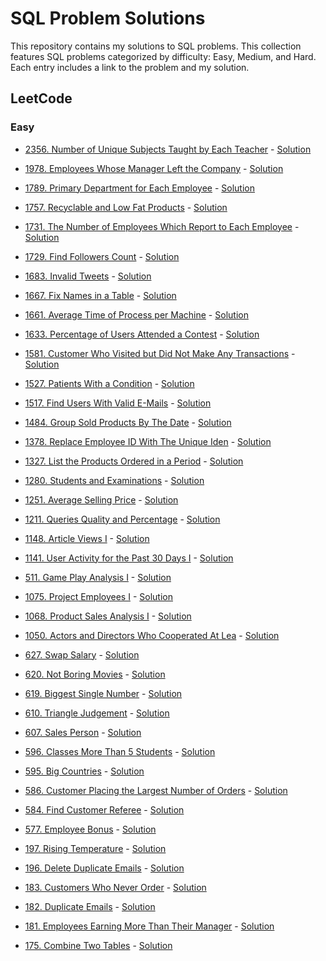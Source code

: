 # SQL Problem Solutions

This repository contains my solutions to SQL problems. This collection features SQL problems categorized by difficulty: Easy, Medium, and Hard. Each entry includes a link to the problem and my solution.

## LeetCode

### Easy

- [2356. Number of Unique Subjects Taught by Each Teacher](https://leetcode.com/problems/number-of-unique-subjects-taught-by-each-teacher/description/) - [Solution](https://github.com/zeyadwaleed003/SQL-Problems/blob/main/LeetCode/001.sql)

- [1978. Employees Whose Manager Left the Company](https://leetcode.com/problems/employees-whose-manager-left-the-company/) - [Solution](002)

- [1789. Primary Department for Each Employee](https://leetcode.com/problems/primary-department-for-each-employee/description/) - [Solution](003)

- [1757. Recyclable and Low Fat Products](https://leetcode.com/problems/recyclable-and-low-fat-products/description/) - [Solution](004)

- [1731. The Number of Employees Which Report to Each Employee](https://leetcode.com/problems/the-number-of-employees-which-report-to-each-employee/description/) - [Solution]()

- [1729. Find Followers Count](https://leetcode.com/problems/find-followers-count/description/) - [Solution]()

- [1683. Invalid Tweets](https://leetcode.com/problems/invalid-tweets) - [Solution]()

- [1667. Fix Names in a Table](https://leetcode.com/problems/fix-names-in-a-table) - [Solution]()

- [1661. Average Time of Process per Machine](https://leetcode.com/problems/average-time-of-process-per-machine) - [Solution]()

- [1633. Percentage of Users Attended a Contest](https://leetcode.com/problems/percentage-of-users-attended-a-contest) - [Solution]()

- [1581. Customer Who Visited but Did Not Make Any Transactions](https://leetcode.com/problems/customer-who-visited-but-did-not-make-any-transactions) - [Solution]()

- [1527. Patients With a Condition](https://leetcode.com/problems/patients-with-a-condition) - [Solution]()

- [1517. Find Users With Valid E-Mails](https://leetcode.com/problems/find-users-with-valid-e-mails) - [Solution]()

- [1484. Group Sold Products By The Date](https://leetcode.com/problems/group-sold-products-by-the-date) - [Solution]()

- [1378. Replace Employee ID With The Unique Iden](https://leetcode.com/problems/replace-employee-id-with-the-unique-identifier) - [Solution]()

- [1327. List the Products Ordered in a Period](https://leetcode.com/problems/list-the-products-ordered-in-a-period) - [Solution]()

- [1280. Students and Examinations](https://leetcode.com/problems/students-and-examinations) - [Solution]()

- [1251. Average Selling Price](https://leetcode.com/problems/average-selling-price) - [Solution]()

- [1211. Queries Quality and Percentage](https://leetcode.com/problems/queries-quality-and-percentage) - [Solution]()

- [1148. Article Views I](https://leetcode.com/problems/article-views-i) - [Solution]()

- [1141. User Activity for the Past 30 Days I](https://leetcode.com/problems/user-activity-for-the-past-30-days-i) - [Solution]()

- [511. Game Play Analysis I](https://leetcode.com/problems/game-play-analysis-i) - [Solution]()

- [1075. Project Employees I](https://leetcode.com/problems/project-employees-i) - [Solution]()

- [1068. Product Sales Analysis I](https://leetcode.com/problems/product-sales-analysis-i) - [Solution]()

- [1050. Actors and Directors Who Cooperated At Lea](https://leetcode.com/problems/actors-and-directors-who-cooperated-at-least-three-times) - [Solution]()

- [627. Swap Salary](https://leetcode.com/problems/swap-salary) - [Solution]()

- [620. Not Boring Movies](https://leetcode.com/problems/not-boring-movies) - [Solution]()

- [619. Biggest Single Number](https://leetcode.com/problems/biggest-single-number) - [Solution]()

- [610. Triangle Judgement](https://leetcode.com/problems/triangle-judgement) - [Solution]()

- [607. Sales Person](https://leetcode.com/problems/sales-person) - [Solution]()

- [596. Classes More Than 5 Students](https://leetcode.com/problems/classes-more-than-5-students) - [Solution]()

- [595. Big Countries](https://leetcode.com/problems/big-countries) - [Solution]()

- [586. Customer Placing the Largest Number of Orders](https://leetcode.com/problems/customer-placing-the-largest-number-of-orders) - [Solution]()

- [584. Find Customer Referee](https://leetcode.com/problems/find-customer-referee) - [Solution]()

- [577. Employee Bonus](https://leetcode.com/problems/employee-bonus) - [Solution]()

- [197. Rising Temperature](https://leetcode.com/problems/rising-temperature) - [Solution]()

- [196. Delete Duplicate Emails](https://leetcode.com/problems/delete-duplicate-emails) - [Solution]()

- [183. Customers Who Never Order](https://leetcode.com/problems/customers-who-never-order) - [Solution]()

- [182. Duplicate Emails](https://leetcode.com/problems/duplicate-emails) - [Solution]()

- [181. Employees Earning More Than Their Manager](https://leetcode.com/problems/employees-earning-more-than-their-managers) - [Solution]()

- [175. Combine Two Tables](https://leetcode.com/problems/combine-two-tables) - [Solution]()
